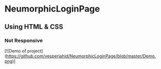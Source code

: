 # NeumorphicLoginPage

## Using HTML & CSS

### Not Responsive 

[![Demo of project] (https://github.com/vesperjahid/NeumorphicLoginPage/blob/master/Demo.png)]
